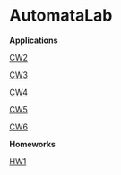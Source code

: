 # AutomataLab

<b>Applications</b>

[CW2](https://meryem-ezber.github.io/AutomataLab/CW2/NfaAndDfa.html)

[CW3](https://meryem-ezber.github.io/AutomataLab/CW3/RegExp.html)

[CW4](https://meryem-ezber.github.io/AutomataLab/CW4/palindromes.html)

[CW5](https://meryem-ezber.github.io/AutomataLab/CW5/Expression.html)

[CW6](https://meryem-ezber.github.io/AutomataLab/CW6/Pda1.html)

<b>Homeworks</b>

[HW1](https://meryem-ezber.github.io/AutomataLab/HW1/RegExp.html)
